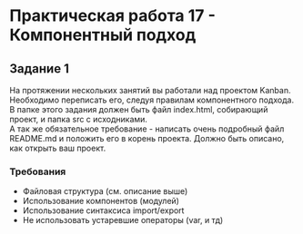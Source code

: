 # Практическая работа 17 - Компонентный подход

## Задание 1

На протяжении нескольких занятий вы работали над проектом Kanban. Необходимо переписать его, следуя правилам компонентного подхода. 
В папке этого задания должен быть файл index.html, собирающий проект, и папка src с исходниками.<br>
А так же обязательное требование - написать очень подробный файл README.md и положить его в корень проекта. Должно быть описано, как открыть ваш проект.

### Требования

- Файловая структура (см. описание выше)
- Использование компонентов (модулей)
- Использование синтаксиса import/export
- Не использовать устаревшие операторы (var, и тд)
